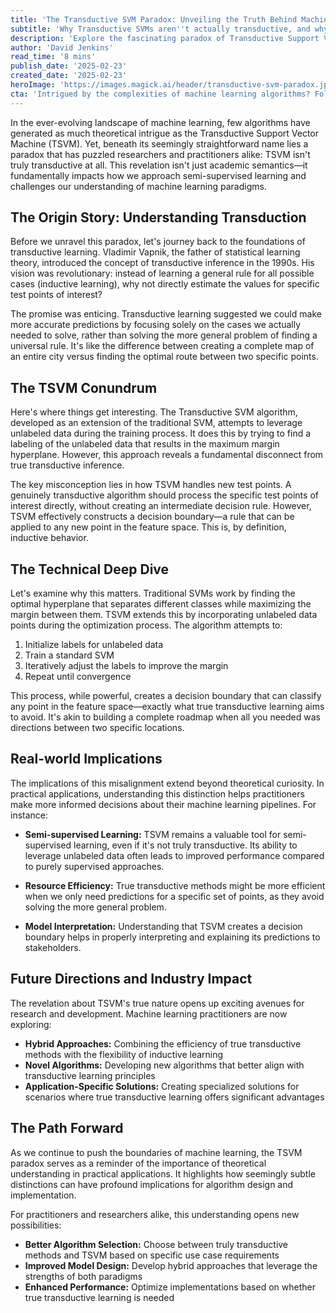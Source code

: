 ```yaml
---
title: 'The Transductive SVM Paradox: Unveiling the Truth Behind Machine Learning''s Misunderstood Algorithm'
subtitle: 'Why Transductive SVMs aren''t actually transductive, and why it matters'
description: 'Explore the fascinating paradox of Transductive Support Vector Machines (TSVMs) and discover why this popular algorithm, despite its name, doesn''t truly align with transductive learning principles. Understand the implications for machine learning applications and the future of semi-supervised learning.'
author: 'David Jenkins'
read_time: '8 mins'
publish_date: '2025-02-23'
created_date: '2025-02-23'
heroImage: 'https://images.magick.ai/header/transductive-svm-paradox.jpg'
cta: 'Intrigued by the complexities of machine learning algorithms? Follow us on LinkedIn for more in-depth analyses and stay at the forefront of AI innovation.'
---
```


In the ever-evolving landscape of machine learning, few algorithms have generated as much theoretical intrigue as the Transductive Support Vector Machine (TSVM). Yet, beneath its seemingly straightforward name lies a paradox that has puzzled researchers and practitioners alike: TSVM isn't truly transductive at all. This revelation isn't just academic semantics—it fundamentally impacts how we approach semi-supervised learning and challenges our understanding of machine learning paradigms.

## The Origin Story: Understanding Transduction

Before we unravel this paradox, let's journey back to the foundations of transductive learning. Vladimir Vapnik, the father of statistical learning theory, introduced the concept of transductive inference in the 1990s. His vision was revolutionary: instead of learning a general rule for all possible cases (inductive learning), why not directly estimate the values for specific test points of interest?

The promise was enticing. Transductive learning suggested we could make more accurate predictions by focusing solely on the cases we actually needed to solve, rather than solving the more general problem of finding a universal rule. It's like the difference between creating a complete map of an entire city versus finding the optimal route between two specific points.

## The TSVM Conundrum

Here's where things get interesting. The Transductive SVM algorithm, developed as an extension of the traditional SVM, attempts to leverage unlabeled data during the training process. It does this by trying to find a labeling of the unlabeled data that results in the maximum margin hyperplane. However, this approach reveals a fundamental disconnect from true transductive inference.

The key misconception lies in how TSVM handles new test points. A genuinely transductive algorithm should process the specific test points of interest directly, without creating an intermediate decision rule. However, TSVM effectively constructs a decision boundary—a rule that can be applied to any new point in the feature space. This is, by definition, inductive behavior.

## The Technical Deep Dive

Let's examine why this matters. Traditional SVMs work by finding the optimal hyperplane that separates different classes while maximizing the margin between them. TSVM extends this by incorporating unlabeled data points during the optimization process. The algorithm attempts to:

1. Initialize labels for unlabeled data
2. Train a standard SVM
3. Iteratively adjust the labels to improve the margin
4. Repeat until convergence

This process, while powerful, creates a decision boundary that can classify any point in the feature space—exactly what true transductive learning aims to avoid. It's akin to building a complete roadmap when all you needed was directions between two specific locations.

## Real-world Implications

The implications of this misalignment extend beyond theoretical curiosity. In practical applications, understanding this distinction helps practitioners make more informed decisions about their machine learning pipelines. For instance:

- **Semi-supervised Learning:** TSVM remains a valuable tool for semi-supervised learning, even if it's not truly transductive. Its ability to leverage unlabeled data often leads to improved performance compared to purely supervised approaches.

- **Resource Efficiency:** True transductive methods might be more efficient when we only need predictions for a specific set of points, as they avoid solving the more general problem.

- **Model Interpretation:** Understanding that TSVM creates a decision boundary helps in properly interpreting and explaining its predictions to stakeholders.

## Future Directions and Industry Impact

The revelation about TSVM's true nature opens up exciting avenues for research and development. Machine learning practitioners are now exploring:

- **Hybrid Approaches:** Combining the efficiency of true transductive methods with the flexibility of inductive learning
- **Novel Algorithms:** Developing new algorithms that better align with transductive learning principles
- **Application-Specific Solutions:** Creating specialized solutions for scenarios where true transductive learning offers significant advantages

## The Path Forward

As we continue to push the boundaries of machine learning, the TSVM paradox serves as a reminder of the importance of theoretical understanding in practical applications. It highlights how seemingly subtle distinctions can have profound implications for algorithm design and implementation.

For practitioners and researchers alike, this understanding opens new possibilities:

- **Better Algorithm Selection:** Choose between truly transductive methods and TSVM based on specific use case requirements
- **Improved Model Design:** Develop hybrid approaches that leverage the strengths of both paradigms
- **Enhanced Performance:** Optimize implementations based on whether true transductive learning is needed